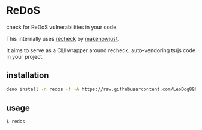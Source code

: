 # ReDoS

check for ReDoS vulnerabilities in your code.

This internally uses [recheck](https://makenowjust-labs.github.io/recheck/) by
[makenowjust](https://github.com/makenowjust).

It aims to serve as a CLI wrapper around recheck, auto-vendoring ts/js code in
your project.

## installation

```sh
deno install -n redos -f -A https://raw.githubusercontent.com/LeoDog896/redos.deno/main/index.ts
```

## usage

```bash
$ redos
```
